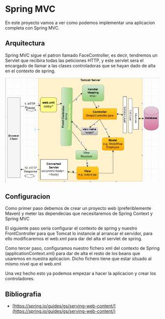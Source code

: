 # Spring MVC

En este proyecto vamos a ver como podemos implementar una aplicacion completa con Spring MVC.

## Arquitectura

Spring MVC sigue el patron llamado FaceController, es decir, tendremos un Servlet que recibira todas las peticiones HTTP, y este servlet sera el encargado de llamar a las clases controladoras que se hayan dado de alta en el contexto de spring.

![Spring MVC](img/Spring-mvc-flow.jpg)

## Configuracion

Como primer paso debemos de crear un proyecto web (preferiblemente Maven) y meter las dependecias que necesitaremos de Spring Context y Spring MVC

El siguiente paso sería configurar el contexto de spring y nuestro FrontController para que Tomcat lo instancie al arrancar el servidor, para ello modificaremos el web.xml para dar del alta el servlet de spring.

Como tercer paso, configuramos nuestro fichero xml del contexto de Spring (applicationContext.xml) para dar de alta el resto de los beans que usaremos en nuestra aplicacion. Dicho fichero tiene que estar situado al mismo nivel que el web.xml

Una vez hecho esto ya podemos empezar a hacer la aplicacion y crear los controladores.
## Bibliografia

- [https://spring.io/guides/gs/serving-web-content/](https://spring.io/guides/gs/serving-web-content/)